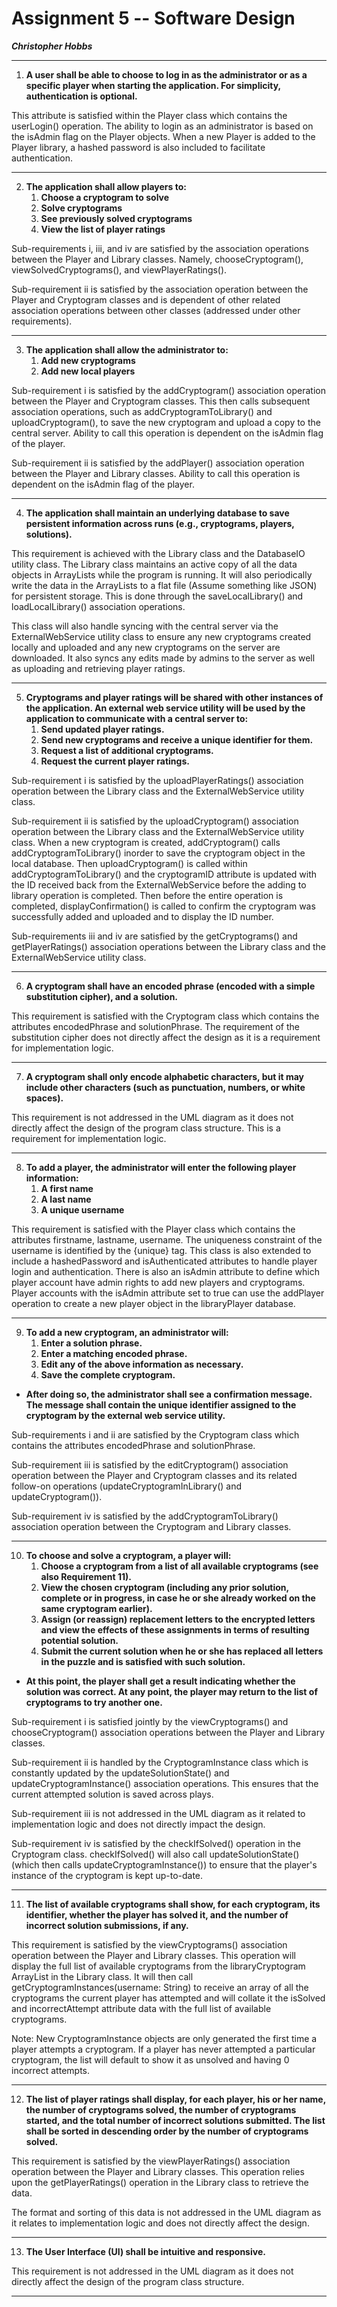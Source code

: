 # Assignment 5 -- Software Design

***Christopher Hobbs***

------------

1. **A user shall be able to choose to log in as the administrator or as a specific player when starting the application.  For simplicity, authentication is optional.**

This attribute is satisfied within the Player class which contains the userLogin() operation. The ability to login as an administrator is based on the isAdmin flag on the Player objects. When a new Player is added to the Player library, a hashed password is also included to facilitate authentication.

------------

2. **The application shall allow players to:**
	1. **Choose a cryptogram to solve**
	2. **Solve cryptograms**
	3. **See previously solved cryptograms**
	4. **View the list of player ratings**

Sub-requirements i, iii, and iv are satisfied by the association operations between the Player and Library classes. Namely, chooseCryptogram(), viewSolvedCryptograms(), and viewPlayerRatings(). 

Sub-requirement ii is satisfied by the association operation between the Player and Cryptogram classes and is dependent of other related association operations between other classes (addressed under other requirements).

------------

3. **The application shall allow the administrator to:**
	1. **Add new cryptograms**
	2. **Add new local players**

Sub-requirement i is satisfied by the addCryptogram() association operation between the Player and Cryptogram classes. This then calls subsequent association operations, such as addCryptogramToLibrary() and uploadCryptogram(), to save the new cryptogram and upload a copy to the central server. Ability to call this operation is dependent on the isAdmin flag of the player.

Sub-requirement ii is satisfied by the addPlayer() association operation between the Player and Library classes. Ability to call this operation is dependent on the isAdmin flag of the player.

------------

4. **The application shall maintain an underlying database to save persistent information across runs (e.g., cryptograms, players, solutions).**

This requirement is achieved with the Library class and the DatabaseIO utility class. The Library class maintains an active copy of all the data objects in ArrayLists while the program is running. It will also periodically write the data in the ArrayLists to a flat file (Assume something like JSON) for persistent storage. This is done through the saveLocalLibrary() and loadLocalLibrary() association operations.

This class will also handle syncing with the central server via the ExternalWebService utility class to ensure any new cryptograms created locally and uploaded and any new cryptograms on the server are downloaded. It also syncs any edits made by admins to the server as well as uploading and retrieving player ratings.

------------

5. **Cryptograms and player ratings will be shared with other instances of the application.  An external web service utility will be used by the application to communicate with a central server to:**
	1. **Send updated player ratings.**
	2. **Send new cryptograms and receive a unique identifier for them.**
	3. **Request a list of additional cryptograms.**
	4. **Request the current player ratings.**

Sub-requirement i is satisfied by the uploadPlayerRatings() association operation between the Library class and the ExternalWebService utility class. 

Sub-requirement ii is satisfied by the uploadCryptogram() association operation between the Library class and the ExternalWebService utility class. When a new cryptogram is created, addCryptogram() calls addCryptogramToLibrary() inorder to save the cryptogram object in the local database. Then uploadCryptogram() is called within addCryptogramToLibrary() and the cryptogramID attribute is updated with the ID received back from the ExternalWebService before the adding to library operation is completed. Then before the entire operation is completed, displayConfirmation() is called to confirm the cryptogram was successfully added and uploaded and to display the ID number.

Sub-requirements iii and iv are satisfied by the getCryptograms() and getPlayerRatings() association operations between the Library class and the ExternalWebService utility class.

------------

6. **A cryptogram shall have an encoded phrase (encoded with a simple substitution cipher), and a solution.**

This requirement is satisfied with the Cryptogram class which contains the attributes encodedPhrase and solutionPhrase. The requirement of the substitution cipher does not directly affect the design as it is a requirement for implementation logic.

------------

7. **A cryptogram shall only encode alphabetic characters, but it may include other characters (such as punctuation, numbers, or white spaces).**

This requirement is not addressed in the UML diagram as it does not directly affect the design of the program class structure. This is a requirement for implementation logic.

------------

8. **To add a player, the administrator will enter the following player information:**
	1. **A first name**
	2. **A last name**
	3. **A unique username**

This requirement is satisfied with the Player class which contains the attributes firstname, lastname, username. The uniqueness constraint of the username is identified by the {unique} tag. This class is also extended to include a hashedPassword and isAuthenticated attributes to handle player login and authentication. There is also an isAdmin attribute to define which player account have admin rights to add new players and cryptograms. Player accounts with the isAdmin attribute set to true can use the addPlayer operation to create a new player object in the libraryPlayer database.

------------

9. **To add a new cryptogram, an administrator will:**
	1. **Enter a solution phrase.**
	2. **Enter a matching encoded phrase.**
	3. **Edit any of the above information as necessary.**
	4. **Save the complete cryptogram.**
* **After doing so, the administrator shall see a confirmation message. The message shall contain the unique identifier assigned to the cryptogram by the external web service utility.**

Sub-requirements i and ii are satisfied by the Cryptogram class which contains the attributes encodedPhrase and solutionPhrase. 

Sub-requirement iii is satisfied by the editCryptogram() association operation between the Player and Cryptogram classes and its related follow-on operations (updateCryptogramInLibrary() and updateCryptogram()).

Sub-requirement iv is satisfied by the addCryptogramToLibrary() association operation between the Cryptogram and Library classes. 

------------

10. **To choose and solve a cryptogram, a player will:**
	1. **Choose a cryptogram from a list of all available cryptograms (see also Requirement 11).**
	2. **View the chosen cryptogram (including any prior solution, complete or in progress, in case he or she already worked on the same cryptogram earlier).**
	3. **Assign (or reassign) replacement letters to the encrypted letters and view the effects of these assignments in terms of resulting potential solution.**
	4. **Submit the current solution when he or she has replaced all letters in the puzzle and is satisfied with such solution.**
* **At this point, the player shall get a result indicating whether the solution was correct. At any point, the player may return to the list of cryptograms to try another one.**

Sub-requirement i is satisfied jointly by the viewCryptograms() and chooseCryptogram() association operations between the Player and Library classes.

Sub-requirement ii is handled by the CryptogramInstance class which is constantly updated by the updateSolutionState() and updateCryptogramInstance() association operations. This ensures that the current attempted solution is saved across plays.

Sub-requirement iii is not addressed in the UML diagram as it related to implementation logic and does not directly impact the design.

Sub-requirement iv is satisfied by the checkIfSolved() operation in the Cryptogram class. checkIfSolved() will also call updateSolutionState() (which then calls updateCryptogramInstance()) to ensure that the player's instance of the cryptogram is kept up-to-date.

------------

11. **The list of available cryptograms shall show, for each cryptogram, its identifier, whether the player has solved it, and the number of incorrect solution submissions, if any.**

This requirement is satisfied by the viewCryptograms() association operation between the Player and Library classes. This operation will display the full list of available cryptograms from the libraryCryptogram ArrayList in the Library class. It will then call getCryptogramInstances(username: String) to receive an array of all the cryptograms the current player has attempted and will collate it the isSolved and incorrectAttempt attribute data with the full list of available cryptograms. 

Note: New CryptogramInstance objects are only generated the first time a player attempts a cryptogram. If a player has never attempted a particular cryptogram, the list will default to show it as unsolved and having 0 incorrect attempts.

------------

12. **The list of player ratings shall display, for each player, his or her name, the number of cryptograms solved, the number of cryptograms started, and the total number of incorrect solutions submitted. The list shall be sorted in descending order by the number of cryptograms solved.**

This requirement is satisfied by the viewPlayerRatings() association operation between the Player and Library classes. This operation relies upon the getPlayerRatings() operation in the Library class to retrieve the data. 

The format and sorting of this data is not addressed in the UML diagram as it relates to implementation logic and does not directly affect the design.

------------

13. **The User Interface (UI) shall be intuitive and responsive.**

This requirement is not addressed in the UML diagram as it does not directly affect the design of the program class structure.

------------

